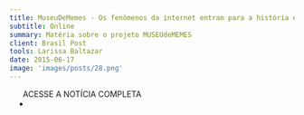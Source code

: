 ```yaml
---
title: MuseuDeMemes - Os fenômenos da internet entram para a história e viram objeto de estudo aprofundado neste projeto
subtitle: Online
summary: Matéria sobre o projeto MUSEUdeMEMES
client: Brasil Post
tools: Larissa Baltazar
date: 2015-06-17
image: 'images/posts/28.png'
---
```




<div class="post__share"><ul class="share__list list-reset">ACESSE A NOTÍCIA COMPLETA<li class="share__item" style="margin-left: 10px"><a class="share__link share__facebook" style="background: #fa5657" href="http://www.brasilpost.com.br/2015/06/17/museu-de-memes_n_7603866.html?utm_hp_ref=brazil&ir=Brazil&utm_source=dlvr.it&utm_medium=twitter 
onclick=window.open(this.href, 'pop-up', 'left=20,top=20,width=500,height=500,toolbar=1,resizable=0'); return false;" title="Link" rel="nofollow"><i class="fa-solid fa-link"></i></a></li></ul></div>
<!-- <div class="gallery-box"><div class="gallery"><img src="/clipping/images/example-1.jpg" loading="lazy" alt="Project"><img src="/clipping/images/example-2.jpg" loading="lazy" alt="Project"></div><em>Gallery / <a href="https://www.freepik.com/" target="_blank">Freepic</a></em></div> -->